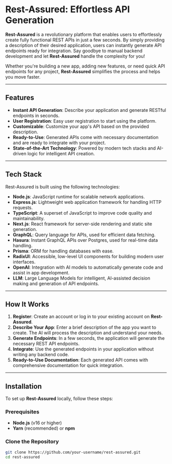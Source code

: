# Rest-Assured: Effortless API Generation

**Rest-Assured** is a revolutionary platform that enables users to effortlessly create fully functional REST APIs in just a few seconds. By simply providing a description of their desired application, users can instantly generate API endpoints ready for integration. Say goodbye to manual backend development and let **Rest-Assured** handle the complexity for you!

Whether you're building a new app, adding new features, or need quick API endpoints for any project, **Rest-Assured** simplifies the process and helps you move faster.

---

## Features

- **Instant API Generation**: Describe your application and generate RESTful endpoints in seconds.
- **User Registration**: Easy user registration to start using the platform.
- **Customizable**: Customize your app's API based on the provided description.
- **Ready-to-Use**: Generated APIs come with necessary documentation and are ready to integrate with your project.
- **State-of-the-Art Technology**: Powered by modern tech stacks and AI-driven logic for intelligent API creation.

---

## Tech Stack

Rest-Assured is built using the following technologies:

- **Node.js**: JavaScript runtime for scalable network applications.
- **Express.js**: Lightweight web application framework for handling HTTP requests.
- **TypeScript**: A superset of JavaScript to improve code quality and maintainability.
- **Next.js**: React framework for server-side rendering and static site generation.
- **GraphQL**: Query language for APIs, used for efficient data fetching.
- **Hasura**: Instant GraphQL APIs over Postgres, used for real-time data handling.
- **Prisma**: ORM for handling databases with ease.
- **RadixUI**: Accessible, low-level UI components for building modern user interfaces.
- **OpenAI**: Integration with AI models to automatically generate code and assist in app development.
- **LLM**: Large Language Models for intelligent, AI-assisted decision making and generation of API endpoints.

---

## How It Works

1. **Register**: Create an account or log in to your existing account on **Rest-Assured**.
2. **Describe Your App**: Enter a brief description of the app you want to create. The AI will process the description and understand your needs.
3. **Generate Endpoints**: In a few seconds, the application will generate the necessary REST API endpoints.
4. **Integrate**: Use the generated endpoints in your application without writing any backend code.
5. **Ready-to-Use Documentation**: Each generated API comes with comprehensive documentation for quick integration.

---

## Installation

To set up **Rest-Assured** locally, follow these steps:

### Prerequisites

- **Node.js** (v16 or higher)
- **Yarn** (recommended) or **npm**

### Clone the Repository

```bash
git clone https://github.com/your-username/rest-assured.git
cd rest-assured
```
